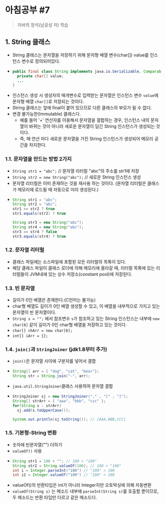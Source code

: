 # 아침공부 #7
>자바의 정석(남궁성 저) 학습

## 1. String 클래스
- String 클래스는 문자열을 저장하기 위해 문자형 배열 변수(char[]) value를 인스턴스 변수로 정의되어있다.
- ~~~java
  public final class String implements java.io.Serializable, Comparable {
    private char[] value;
    ...
  }
  ~~~
- 인스턴스 생성 시 생성자의 매개변수로 입력받는 문자열은 인스턴스 변수 `value`에 문자형 배열 `char[]`로 저장되는 것이다.
- String 클래스는 앞에 final이 붙어 있으므로 다른 클래스의 부모가 될 수 없다.
- 변경 불가능한(Immutable) 클래스다.
  - 예를 들어 '+' 연산자를 이용해서 문자열을 결합하는 경우, 인스턴스 내의 문자열이 바뀌는 것이 아니라 새로운 문자열이 담긴 String 인스턴스가 생성되는 것이다.
  - 즉, 매 연산 마다 새로운 문자열을 가진 String 인스턴스가 생성되어 메모리 공간을 차지한다.
### 1.1. 문자열을 만드는 방법 2가지
- `String str1 = "abc";` // 문자열 리터럴 "abc"의 주소를 str1에 저장
- `String str2 = new String("abc");` // 새로운 String 인스턴스 생성
- 문자열 리터럴은 이미 존재하는 것을 재사용 하는 것이다. (문자열 리터럴은 클래스가 메모리에 로드될 때 자동으로 미리 생성된다.)
- ~~~java
  String str1 = "abc";
  String str2 = "abc";
  str1 == str2 ? true
  str1.equals(str2) ? true

  String str3 = new String("abc");
  String str4 = new String("abc");
  str3 == str4 ? false
  str3.equals(str4) ? true
  ~~~
### 1.2. 문자열 리터럴
- 클래스 파일에는 소스파일에 포함된 모든 리터럴의 목록이 있다.
- 해당 클래스 파일이 클래스 로더에 의해 메모리에 올라갈 때, 리터럴 목록에 있는 리터럴들이 JVM내에 있는 상수 저장소(constant pool)에 저장된다.
### 1.3. 빈 문자열
- 길이가 0인 배열은 존재한다.(C언어는 불가능)
- char형 배열도 길이가 0인 배열 생성할 수 있고, 이 배열을 내부적으로 가지고 있는 문자열이 빈 문자열이다.
- `String s = "";` 에서 참조변수 `s`가 참조하고 있는 String 인스턴스는 내부에 `new char[0]` 같이 길이가 0인 char형 배열을 저장하고 있는 것이다.
- `char[] chArr = new char[0];`
- `int[] iArr = {};`
### 1.4. `join()`과 `StringJoiner` (jdk1.8부터 추가)
- `join()`은 문자열 사이에 구분자를 넣어서 결합
- ~~~java
  String[] arr = { "dog", "cat", "bear"};
  String str = String.join("-", arr);
  ~~~
- `java.util.StringJoiner`클래스 사용하여 문자열 결합
- ~~~java
  StringJoiner sj = new StringJoiner("," , "[" , "]");
  String[] strArr = { "aaa", "bbb", "ccc" };
  for(String s : strArr)
    sj.add(s.toUpperCase());

  System.out.println(sj.toString()); // [AAA,BBB,CCC]
  ~~~
### 1.5. 기본형-String 변환
- 숫자에 빈문자열("") 더하기
- `valueOf()` 사용
- ~~~java
  String str1 = 100 + ""; // 100 > "100"
  String str2 = String.valueOf(100); // 100 > "100"
  int i = Integer.parseInt("100") // "100" > 100
  int i2 = Integer.valueOf("100") // "100" > 100
  ~~~
- valueOf()의 반환타입은 int가 아니라 Integer지만 오토박싱에 의해 자동변환
- `valueOf(String s)` 는 메소드 내부에 `parseInt(String s)`를 호출할 뿐이므로, 두 메소드는 반환 타입만 다르고 같은 메소드다.

